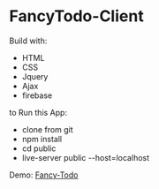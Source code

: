 # FancyTodo-Client

  Build with:
  - HTML
  - CSS
  - Jquery
  - Ajax
  - firebase

  to Run this App:
  - clone from git
  - npm install
  - cd public
  - live-server public --host=localhost

  Demo: [Fancy-Todo](https://fancytodoyeay.firebaseapp.com/)

